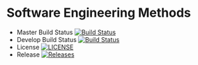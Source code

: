 # Software Engineering Methods

- Master Build Status [![Build Status](https://travis-ci.org/40478654/sem.svg?branch=master)](https://travis-ci.org/40478654/sem)
- Develop Build Status [![Build Status](https://travis-ci.org/40478654/sem.svg?branch=develop)](https://travis-ci.org/40478654/sem)
- License [![LICENSE](https://img.shields.io/github/license/40478654/sem.svg?style=flat-round)](https://github.com/40478654/sem/blob/master/LICENSE)
- Release [![Releases](https://img.shields.io/github/release/40478654/sem/all.svg?style=flat-square)](https://github.com/40478654/sem/releases)

